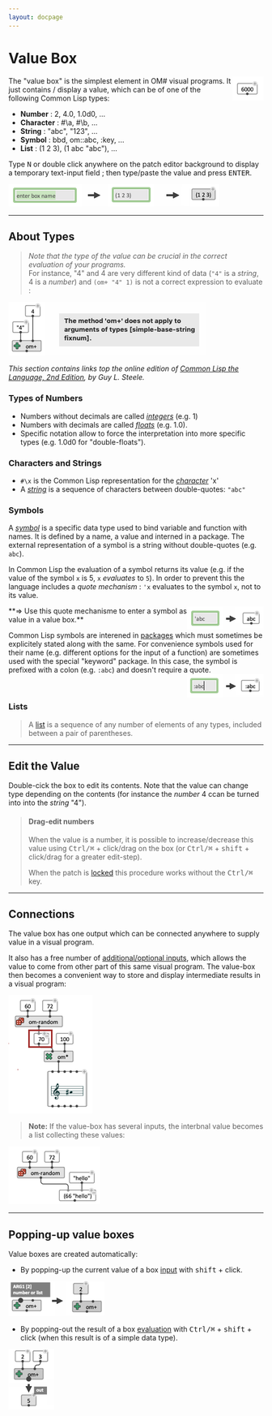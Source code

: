 ```yaml
---
layout: docpage
---
```


# Value Box

<img src="./images/value-box.png" align="right">

The "value box" is the simplest element in OM# visual programs.
It just contains / display a value, which can be of one of the following Common Lisp types:

- **Number** : 2, 4.0, 1.0d0, ...
- **Character** : #\\a, #\\b, ...
- **String** : "abc", "123", ...
- **Symbol** : bbd, om::abc, :key,  ...
- **List** : (1 2 3), (1 abc "abc"), ...

Type <kbd>N</kbd> or double click anywhere on the patch editor background to display a temporary text-input field ; then type/paste the value and press <kbd>ENTER</kbd>.

<img src="./images/value-box-new.png">

------

## About Types

> _Note that the type of the value can be crucial in the correct evaluation of your programs._    
For instance, "4" and 4 are very different kind of data (`"4"` is a _string_, 4 is a _number_) and 
 `(om+ "4" 1)` is not a correct expression to evaluate :     
<img src="./images/type-error.png">

_This section contains links top the online edition of [Common Lisp the Language, 2nd Edition](https://www.cs.cmu.edu/Groups/AI/html/cltl/m_cltl2.html), by Guy L. Steele._

### Types of Numbers

- Numbers without decimals are called _[integers](https://www.cs.cmu.edu/Groups/AI/html/cltl/clm/node17.html#SECTION00611000000000000000)_ (e.g. 1)
- Numbers with decimals are called _[floats](https://www.cs.cmu.edu/Groups/AI/html/cltl/clm/node19.html#SECTION00613000000000000000)_ (e.g. 1.0).    
- Specific notation allow to force the interpretation into more specific types (e.g. 1.0d0 for "double-floats").

### Characters and Strings

- `#\x` is the Common Lisp representation for the _[character](https://www.cs.cmu.edu/Groups/AI/html/cltl/clm/node21.html#SECTION00620000000000000000)_ 'x'
- A _[string](https://www.cs.cmu.edu/Groups/AI/html/cltl/clm/node31.html#SECTION00652000000000000000)_ is a sequence of characters between double-quotes: `"abc"`


### Symbols

A _[symbol](https://www.cs.cmu.edu/Groups/AI/html/cltl/clm/node27.html#SECTION00630000000000000000)_ is a specific data type used to bind variable and function with names. It is defined by a name, a value and interned in a package. The external representation of a symbol is a string without double-quotes (e.g. `abc`). 

In Common Lisp the evaluation of a symbol returns its value (e.g. if the value of the symbol `x` is 5, `x` _evaluates_ to `5`). In order to prevent this the language includes a _quote mechanism_ : `'x` evaluates to the symbol `x`, not to its value. 

<img src="./images/value-box-symbol.png" align="right">
**=> Use this quote mechanisme to enter a symbol as value in a value box.**


Common Lisp symbols are interened in [packages](https://www.cs.cmu.edu/Groups/AI/html/cltl/clm/node35.html#SECTION00680000000000000000) which must sometimes be explicitely stated along with the same. For convenience symbols used for their name (e.g. different options for the input of a function) are sometimes used with the special "keyword" package. In this case, the symbol is prefixed with a colon (e.g. `:abc`) and doesn't require a quote.
<img src="./images/value-box-key.png" align="right">

<br>


### Lists

> A [list](https://www.cs.cmu.edu/Groups/AI/html/cltl/clm/node28.html#SECTION00640000000000000000) is a sequence of any number of elements of any types, included between a pair of parentheses.


------

## Edit the Value

Double-cick the box to edit its contents. 
Note that the value can change type depending on the contents (for instance the _number_ 4 ccan be turned into into the _string_ "4").



> #### Drag-edit numbers
> When the value is a number, it is possible to increase/decrease this value using <kbd>Ctrl/⌘</kbd> + click/drag on the box (or <kbd>Ctrl/⌘</kbd> + <kbd>shift</kbd> + click/drag for a greater edit-step).
>
> When the patch is [locked](patch#lock) this procedure works without the <kbd>Ctrl/⌘</kbd> key.

------ 

## Connections 

The value box has one output which can be connected anywhere to supply value in a visual program.

It also has a free number of [additional/optional inputs](box-inputs), which allows the value to come from other part of this same visual program.
The value-box then becomes a convenient way to store and display intermediate results in a visual program:

<img src="./images/value-box-input.png">

> **Note:** If the value-box has several inputs, the interbnal value becomes a list collecting these values:     
<img src="./images/value-box-multi-inputs.png">

------

## Popping-up value boxes


Value boxes are created automatically:

- By popping-up the current value of a box [input](box-inputs) with <kbd>shift</kbd> + click.     
<img src="./images/value-box-pop-up.png">

- By popping-out the result of a box [evaluation](eval) with <kbd>Ctrl/⌘</kbd> + <kbd>shift</kbd> + click (when this result is of a simple data type).     
<img src="./images/value-box-pop-out.png">
